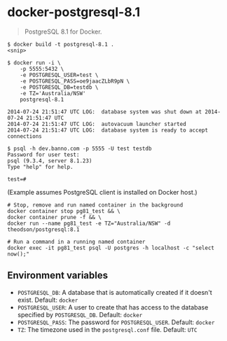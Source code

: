 # docker-postgresql-8.1

> PostgreSQL 8.1 for Docker.

```
$ docker build -t postgresql-8.1 .
<snip>

$ docker run -i \
    -p 5555:5432 \
    -e POSTGRESQL_USER=test \
    -e POSTGRESQL_PASS=oe9jaacZLbR9pN \
    -e POSTGRESQL_DB=testdb \
    -e TZ='Australia/NSW'
    postgresql-8.1

2014-07-24 21:51:47 UTC LOG:  database system was shut down at 2014-07-24 21:51:47 UTC
2014-07-24 21:51:47 UTC LOG:  autovacuum launcher started
2014-07-24 21:51:47 UTC LOG:  database system is ready to accept connections

$ psql -h dev.banno.com -p 5555 -U test testdb
Password for user test:
psql (9.3.4, server 8.1.23)
Type "help" for help.

test=#
```

(Example assumes PostgreSQL client is installed on Docker host.)


```
# Stop, remove and run named container in the background
docker container stop pg81_test && \ 
docker container prune -f && \
docker run --name pg81_test -e TZ="Australia/NSW" -d theodson/postgresql:8.1

# Run a command in a running named container
docker exec -it pg81_test psql -U postgres -h localhost -c "select now();"
```


## Environment variables

 - `POSTGRESQL_DB`: A database that is automatically created if it doesn't exist. Default: `docker`
 - `POSTGRESQL_USER`: A user to create that has access to the database specified by `POSTGRESQL_DB`. Default: `docker`
 - `POSTGRESQL_PASS`: The password for `POSTGRESQL_USER`. Default: `docker`
 - `TZ`: The timezone used in the `postgresql.conf` file. Default: `UTC`
